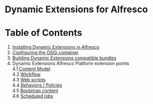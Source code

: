 # Dynamic Extensions for Alfresco

# Table of Contents
1. [Installing Dynamic Extensions in Alfresco](Installation.md)
2. [Configuring the OSGi container](Configuration.md)
3. [Building Dynamic Extensions compatible bundles](Building_Bundles.md)
4. Dynamic Extensions Alfresco Platform extension points  
4.1.[Content Model](Extension_Point_Content_Model.md)  
4.2 [Workflow](Extension_Point_Workflow.md)  
4.3 [Web scripts](Extension_Point_WebScripts.md)  
4.4 [Behaviors / Policies](Extension_Point_Behaviors.md)  
4.5 [Bootstrap content](Extension_Point_Bootstrap_Content.md)  
4.6 [Scheduled jobs](Extension_Point_Scheduled_Jobs.md)  